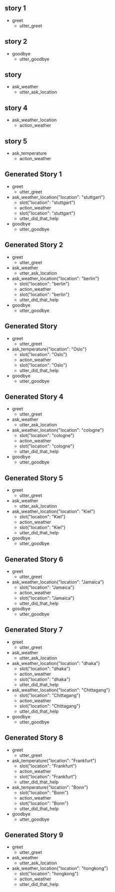 ## story 1
* greet
	- utter_greet

## story 2
* goodbye
	- utter_goodbye

## story 
* ask_weather
	- utter_ask_location

## story 4
* ask_weather_location
	- action_weather

## story 5
* ask_temperature
	- action_weather
## Generated Story 1
* greet
    - utter_greet
* ask_weather_location{"location": "stuttgart"}
    - slot{"location": "stuttgart"}
    - action_weather
    - slot{"location": "stuttgart"}
    - utter_did_that_help
* goodbye
    - utter_goodbye

## Generated Story 2
* greet
    - utter_greet
* ask_weather
    - utter_ask_location
* ask_weather_location{"location": "berlin"}
    - slot{"location": "berlin"}
    - action_weather
    - slot{"location": "berlin"}
    - utter_did_that_help
* goodbye
    - utter_goodbye

## Generated Story 
* greet
    - utter_greet
* ask_temperature{"location": "Oslo"}
    - slot{"location": "Oslo"}
    - action_weather
    - slot{"location": "Oslo"}
    - utter_did_that_help
* goodbye
    - utter_goodbye

## Generated Story 4
* greet
    - utter_greet
* ask_weather
    - utter_ask_location
* ask_weather_location{"location": "cologne"}
    - slot{"location": "cologne"}
    - action_weather
    - slot{"location": "cologne"}
    - utter_did_that_help
* goodbye
    - utter_goodbye

## Generated Story 5
* greet
    - utter_greet
* ask_weather
    - utter_ask_location
* ask_weather_location{"location": "Kiel"}
    - slot{"location": "Kiel"}
    - action_weather
    - slot{"location": "Kiel"}
    - utter_did_that_help
* goodbye
    - utter_goodbye

## Generated Story 6
* greet
    - utter_greet
* ask_weather_location{"location": "Jamaica"}
    - slot{"location": "Jamaica"}
    - action_weather
    - slot{"location": "Jamaica"}
    - utter_did_that_help
* goodbye
    - utter_goodbye

## Generated Story 7
* greet
    - utter_greet
* ask_weather
    - utter_ask_location
* ask_weather_location{"location": "dhaka"}
    - slot{"location": "dhaka"}
    - action_weather
    - slot{"location": "dhaka"}
    - utter_did_that_help
* ask_weather_location{"location": "Chittagang"}
    - slot{"location": "Chittagang"}
    - action_weather
    - slot{"location": "Chittagang"}
    - utter_did_that_help
* goodbye
    - utter_goodbye

## Generated Story 8
* greet
    - utter_greet
* ask_temperature{"location": "Frankfurt"}
    - slot{"location": "Frankfurt"}
    - action_weather
    - slot{"location": "Frankfurt"}
    - utter_did_that_help
* ask_temperature{"location": "Bonn"}
    - slot{"location": "Bonn"}
    - action_weather
    - slot{"location": "Bonn"}
    - utter_did_that_help
* goodbye
    - utter_goodbye

## Generated Story 9
* greet
    - utter_greet
* ask_weather
    - utter_ask_location
* ask_weather_location{"location": "hongkong"}
    - slot{"location": "hongkong"}
    - action_weather
    - utter_did_that_help
